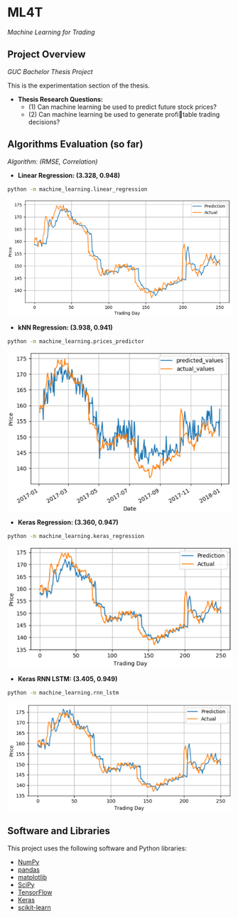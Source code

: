 # ML4T
*Machine Learning for Trading*

## Project Overview
*GUC Bachelor Thesis Project*

This is the experimentation section of the thesis. 
* **Thesis Research Questions:**
  * (1) Can machine learning be used to predict future stock prices?
  * (2) Can machine learning be used to generate profitable trading decisions?

## Algorithms Evaluation (so far)
*Algorithm: (RMSE, Correlation)*
* <strong> Linear Regression: (3.328, 0.948)</strong>

```sh
python -m machine_learning.linear_regression
```
![Linear Regression](https://github.com/ahmedhamdi96/ML4T/blob/master/results/lin_reg.png)
* <strong> kNN Regression: (3.938, 0.941)</strong>

```sh
python -m machine_learning.prices_predictor
```
![kNN Regression](https://github.com/ahmedhamdi96/ML4T/blob/master/results/knn.png)
* <strong> Keras Regression: (3.360, 0.947)</strong>

```sh
python -m machine_learning.keras_regression
```
![Keras Regression](https://github.com/ahmedhamdi96/ML4T/blob/master/results/keras_reg.png)
* <strong> Keras RNN LSTM: (3.405, 0.949)</strong>

```sh
python -m machine_learning.rnn_lstm
```
![Keras RNN LSTM](https://github.com/ahmedhamdi96/ML4T/blob/master/results/lstm.png)

## Software and Libraries
This project uses the following software and Python libraries:

* [NumPy](http://www.numpy.org/)
* [pandas](http://pandas.pydata.org/)
* [matplotlib](https://matplotlib.org/index.html)
* [SciPy](https://www.scipy.org/)
* [TensorFlow](https://www.tensorflow.org)
* [Keras](https://keras.io/)
* [scikit-learn](http://scikit-learn.org/stable/)